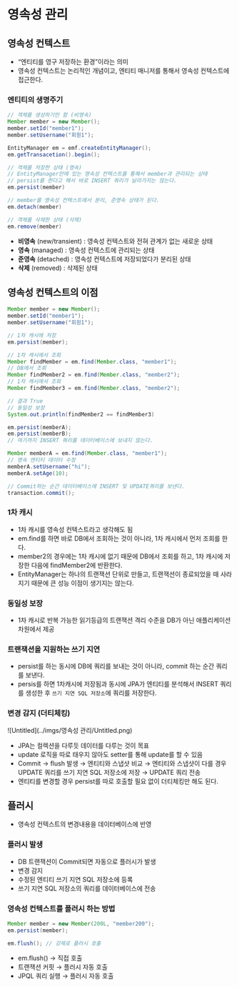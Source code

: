 # 영속성 관리

## 영속성 컨텍스트

- “엔티티를 영구 저장하는 환경”이라는 의미
- 영속성 컨텍스트는 논리적인 개념이고, 엔티티 매니저를 통해서 영속성 컨텍스트에 접근한다.

### 엔티티의 생명주기

```java
// 객체를 생성하기만 함 (비영속)
Member member = new Member();
member.setId("member1");
member.setUsername("회원1");

EntityManager em = emf.createEntityManager();
em.getTransacetion().begin();

// 객체를 저장한 상태 (영속)
// EntityManager안에 있는 영속성 컨텍스트를 통해서 member과 관리되는 상태
// persist를 한다고 해서 바로 INSERT 쿼리가 날라가지는 않는다.
em.persist(member)

// member를 영속성 컨텍스트에서 분리, 준영속 상태가 된다.
em.detach(member)

// 객체를 삭제한 상태 (삭제)
em.remove(member)
```

- **비영속** (new/transient) : 영속성 컨텍스트와 전혀 관계가 없는 새로운 상태
- **영속** (managed) : 영속성 컨텍스트에 관리되는 상태
- **준영속** (detached) : 영속성 컨텍스트에 저장되었다가 분리된 상태
- **삭제** (removed) : 삭제된 상태

## 영속성 컨텍스트의 이점

```java
Member member = new Member();
member.setId("member1");
member.setUsername("회원1");

// 1차 캐시에 저장
em.persist(member);

// 1차 캐시에서 조회
Member findMember = em.find(Member.class, "member1");
// DB에서 조회
Member findMember2 = em.find(Member.class, "member2");
// 1차 캐시에서 조회
Member findMember3 = em.find(Member.class, "member2");

// 결과 True
// 동일성 보장
System.out.println(findMember2 == findMember3)

em.persist(memberA);
em.persist(memberB);
// 여기까지 INSERT 쿼리를 데이터베이스에 보내지 않는다.

Member memberA = em.find(Member.class, "member1");
// 영속 엔티티 데이터 수정
memberA.setUsername("hi");
memberA.setAge(10);

// Commit하는 순간 데이터베이스에 INSERT 및 UPDATE쿼리를 보낸다.
transaction.commit();
```

### 1차 캐시

- 1차 캐시를 영속성 컨텍스트라고 생각해도 됨
- em.find를 하면 바로 DB에서 조회하는 것이 아니라, 1차 캐시에서 먼저 조회를 한다.
- member2의 경우에는 1차 캐시에 없기 때문에 DB에서 조회를 하고, 1차 캐시에 저장한 다음에 findMember2에 반환한다.
- EntityManager는 하나의 트랜잭션 단위로 만들고, 트랜잭션이 종료되었을 때 사라지기 때문에 큰 성능 이점이 생기지는 않는다.

### 동일성 보장

- 1차 캐시로 반복 가능한 읽기등급의 트랜잭션 격리 수준을 DB가 아닌 애플리케이션 차원에서 제공

### 트랜잭션을 지원하는 쓰기 지연

- persist를 하는 동시에 DB에 쿼리를 보내는 것이 아니라, commit 하는 순간 쿼리를 보낸다.
- persis를 하면 1차캐시에 저장됨과 동시에 JPA가 엔티티를 분석해서 INSERT 쿼리를 생성한 후 `쓰기 지연 SQL 저장소`에 쿼리를 저장한다.

### 변경 감지 (더티체킹)

![Untitled](../imgs/영속성 관리/Untitled.png)

- JPA는 컬렉션을 다루듯 데이터를 다루는 것이 목표
- update 로직을 따로 태우지 않아도 setter를 통해 update를 할 수 있음
- Commit → flush 발생 → 엔티티와 스냅샷 비교 →  엔티티와 스냅샷이 다를 경우 UPDATE 쿼리를 쓰기 지연 SQL 저장소에 저장 → UPDATE 쿼리 전송
- 엔티티를 변경할 경우 persist를 따로 호출할 필요 없이 더티체킹만 해도 된다.

## 플러시

- 영속성 컨텍스트의 변경내용을 데이터베이스에 반영

### 플러시 발생

- DB 트랜잭션이 Commit되면 자동으로 플러시가 발생
- 변경 감지
- 수정된 엔티티 쓰기 지연 SQL 저장소에 등록
- 쓰기 지연 SQL 저장소의 쿼리를 데이터베이스에 전송

### 영속성 컨텍스트를 플러시 하는 방법

```java
Member member = new Member(200L, "member200");
em.persist(member);

em.flush(); // 강제로 플러시 호출
```

- em.flush() → 직접 호출
- 트랜잭션 커핏 → 플러시 자동 호출
- JPQL 쿼리 실행 → 플러시 자동 호출